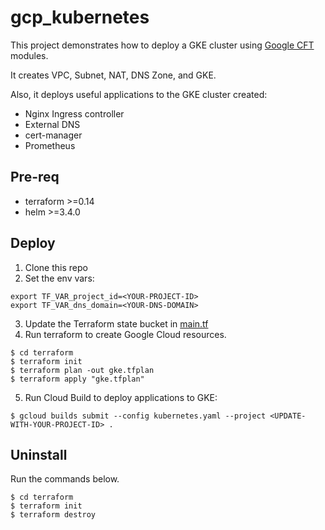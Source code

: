 # gcp_kubernetes
This project demonstrates how to deploy a GKE cluster using [Google CFT](https://github.com/GoogleCloudPlatform/cloud-foundation-toolkit/blob/master/docs/terraform.md) modules.

It creates VPC, Subnet, NAT, DNS Zone, and GKE.

Also, it deploys useful applications to the GKE cluster created:
- Nginx Ingress controller
- External DNS
- cert-manager
- Prometheus

## Pre-req
- terraform >=0.14
- helm >=3.4.0

## Deploy

1. Clone this repo
2. Set the env vars:
```
export TF_VAR_project_id=<YOUR-PROJECT-ID>
export TF_VAR_dns_domain=<YOUR-DNS-DOMAIN>
```
3. Update the Terraform state bucket in [main.tf](./terraform/main.tf)
4. Run terraform to create Google Cloud resources.
```
$ cd terraform
$ terraform init
$ terraform plan -out gke.tfplan
$ terraform apply "gke.tfplan"
```
5. Run Cloud Build to deploy applications to GKE:
```
$ gcloud builds submit --config kubernetes.yaml --project <UPDATE-WITH-YOUR-PROJECT-ID> . 
```

## Uninstall
Run the commands below.
```
$ cd terraform
$ terraform init
$ terraform destroy
```
